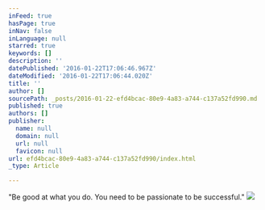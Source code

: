 ```yaml
---
inFeed: true
hasPage: true
inNav: false
inLanguage: null
starred: true
keywords: []
description: ''
datePublished: '2016-01-22T17:06:46.967Z'
dateModified: '2016-01-22T17:06:44.020Z'
title: ''
author: []
sourcePath: _posts/2016-01-22-efd4bcac-80e9-4a83-a744-c137a52fd990.md
published: true
authors: []
publisher:
  name: null
  domain: null
  url: null
  favicon: null
url: efd4bcac-80e9-4a83-a744-c137a52fd990/index.html
_type: Article

---
```

"Be good at what you do. You need to be passionate to be successful."
![](https://s3-us-west-2.amazonaws.com/the-grid-img/p/e847cc8f00af74b6af81d67a7a9085186b12d9a6.jpg)
